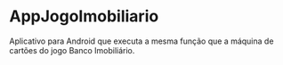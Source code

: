 # AppJogoImobiliario

Aplicativo para Android que executa a mesma função que a máquina de cartões do jogo Banco Imobiliário.

